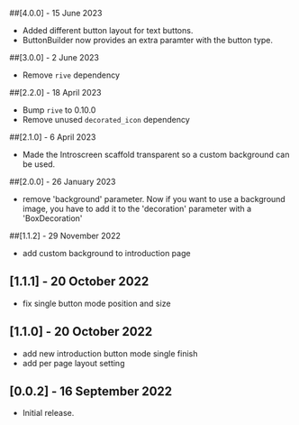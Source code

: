 ##[4.0.0] - 15 June 2023

* Added different button layout for text buttons.
* ButtonBuilder now provides an extra paramter with the button type.

##[3.0.0] - 2 June 2023

* Remove `rive` dependency

##[2.2.0] - 18 April 2023

* Bump `rive` to 0.10.0
* Remove unused `decorated_icon` dependency

##[2.1.0] - 6 April 2023

*  Made the Introscreen scaffold transparent so a custom background can be used.

##[2.0.0] - 26 January 2023

*  remove 'background' parameter. Now if you want to use a background image, you have to add it to the 'decoration' parameter with a 'BoxDecoration'

##[1.1.2] - 29 November 2022

*  add custom background to introduction page
## [1.1.1] - 20 October 2022

* fix single button mode position and size

## [1.1.0] - 20 October 2022

* add new introduction button mode single finish
* add per page layout setting

## [0.0.2] - 16 September 2022

* Initial release.
